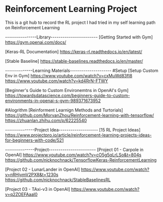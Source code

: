 # Reinforcement Learning Project
This is a git hub to record the RL project I had tried in my self learning path on Reinforcement Learning 

----------------Library------------------------
[Getting Started with Gym]
https://gym.openai.com/docs/

[Keras-RL Documentation]
https://keras-rl.readthedocs.io/en/latest/

[Stable Baseline]
https://stable-baselines.readthedocs.io/en/master/



--------------Learning Materials---------------------
#Setup
[Setup Custom Env in Gym]
https://www.youtube.com/watch?v=cxMuWd83fI8
https://www.youtube.com/watch?v=kd4RrN-FTWY

[Beginner's Guide to Custom Environemtns in OpenAI's Gym]
https://towardsdatascience.com/beginners-guide-to-custom-environments-in-openai-s-gym-989371673952

#Alogrithm 
[Reinforment Learnign Methods and Turtorials]
https://github.com/MorvanZhou/Reinforcement-learning-with-tensorflow/
https://zhuanlan.zhihu.com/p/62225540

---------------Project Idea--------------------
[15 RL Project Ideas]
https://www.projectpro.io/article/reinforcement-learning-projects-ideas-for-beginners-with-code/521

---------------Project------------------------
[Project 01 - Carpole in OpenAI]
https://www.youtube.com/watch?v=cO5g5qLrLSo&t=804s
https://github.com/nicknochnack/TensorflowKeras-ReinforcementLearning

[Project 02 - LunarLander in OpenAI]
https://www.youtube.com/watch?v=nRHjymV2PX8&t=1230s
https://github.com/nicknochnack/StableBaselinesRL

[Project 03 - TAxi-v3 in OpenAI]
https://www.youtube.com/watch?v=q2ZOEFAaaI0

